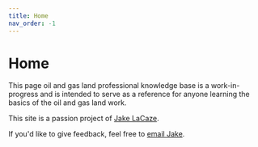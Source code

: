 ```yaml
---
title: Home
nav_order: -1
---
```


# Home

This page oil and gas land professional knowledge base 
is a work-in-progress and is intended to serve as a reference 
for anyone learning the basics of the oil and gas land work.

This site is a passion project of [Jake LaCaze](https://jakelacaze.com).

If you'd like to give feedback, feel free to [email Jake](mailto:landkb@jakelacaze.com).
